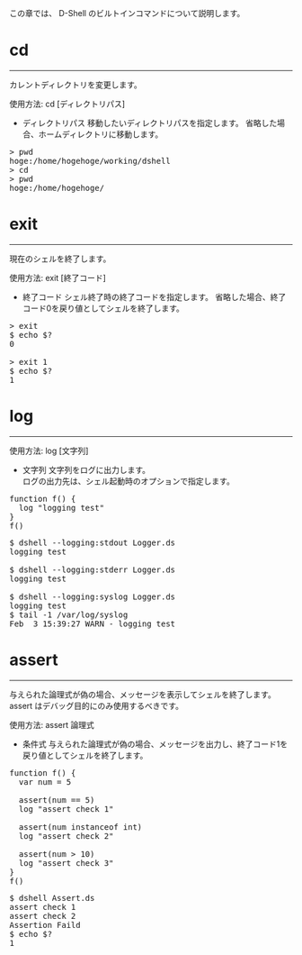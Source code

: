 この章では、 D-Shell のビルトインコマンドについて説明します。 

# cd
***
カレントディレクトリを変更します。  

使用方法: cd [ディレクトリパス]

* ディレクトリパス
移動したいディレクトリパスを指定します。 
省略した場合、ホームディレクトリに移動します。  

<pre>
> pwd
hoge:/home/hogehoge/working/dshell
> cd
> pwd
hoge:/home/hogehoge/
</pre>

# exit
***
現在のシェルを終了します。  

使用方法: exit [終了コード]

* 終了コード
シェル終了時の終了コードを指定します。
省略した場合、終了コード0を戻り値としてシェルを終了します。

<pre>
> exit
$ echo $?
0

> exit 1
$ echo $?
1
</pre>

# log
***
使用方法: log [文字列]

* 文字列
文字列をログに出力します。  
ログの出力先は、シェル起動時のオプションで指定します。  

<pre class="nums:true toolbar:1 plain:true lang:scala highlight:0 decode:true " title="サンプル: Logger.ds" >
function f() {
  log "logging test"
}
f()
</pre>

<pre class="toolbar:1" title="実行例">
$ dshell --logging:stdout Logger.ds
logging test

$ dshell --logging:stderr Logger.ds
logging test

$ dshell --logging:syslog Logger.ds
logging test
$ tail -1 /var/log/syslog
Feb  3 15:39:27 WARN - logging test
</pre>

# assert
***
与えられた論理式が偽の場合、メッセージを表示してシェルを終了します。  
assert はデバッグ目的にのみ使用するべきです。  

使用方法: assert 論理式

* 条件式
与えられた論理式が偽の場合、メッセージを出力し、終了コード1を戻り値としてシェルを終了します。  

<pre class="nums:true toolbar:1 plain:true lang:scala highlight:0 decode:true " title="サンプル: Assert.ds" >
function f() {
  var num = 5

  assert(num == 5)
  log "assert check 1"

  assert(num instanceof int)
  log "assert check 2"

  assert(num > 10)
  log "assert check 3"
}
f()
</pre>

<pre class="toolbar:1" title="実行例">
$ dshell Assert.ds
assert check 1
assert check 2
Assertion Faild
$ echo $?
1
</pre>
